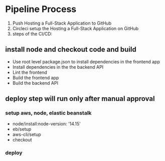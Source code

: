  # Pipeline Process
 
 1. Push Hosting a Full-Stack Application to GitHub
 2. Circleci setup the Hosting a Full-Stack Application on GitHub
 3. steps of the CI/CD:


## install node and checkout code and build

- Use root level package.json to install dependencies in the frontend app
- Install dependencies in the the backend API 
- Lint the frontend
- Build the frontend app
- Build the backend API      
 
## deploy step will run only after manual approval

###  setup aws, node, elastic beanstalk

- node/install:node-version: '14.15' 
- eb/setup
- aws-cli/setup
- checkout

### deploy

